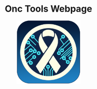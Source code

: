 <div style="text-align: center">
<h1>Onc Tools Webpage</h1>
<img src="https://raw.githubusercontent.com/FastDogTech/Onc-Tools/refs/heads/main/img/onctools-logo.png" width="200">
</div>
